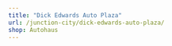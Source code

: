 ```yaml
---
title: "Dick Edwards Auto Plaza"
url: /junction-city/dick-edwards-auto-plaza/
shop: Autohaus
---
```

